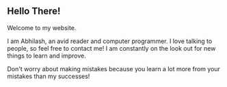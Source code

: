## Hello There!

Welcome to my website.

I am Abhilash, an avid reader and computer programmer. I love talking to people, so feel free to contact me!
I am constantly on the look out for new things to learn and improve.

Don't worry about making mistakes because you learn a lot more from your mistakes than my successes!
